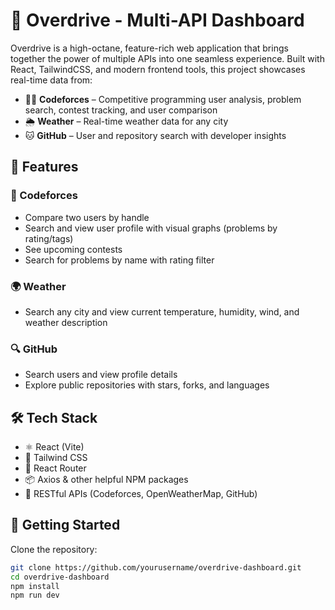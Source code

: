 # 🚀 Overdrive - Multi-API Dashboard

Overdrive is a high-octane, feature-rich web application that brings together the power of multiple APIs into one seamless experience. Built with React, TailwindCSS, and modern frontend tools, this project showcases real-time data from:

- 👨‍💻 **Codeforces** – Competitive programming user analysis, problem search, contest tracking, and user comparison
- 🌦️ **Weather** – Real-time weather data for any city
- 🐱 **GitHub** – User and repository search with developer insights

## 🧩 Features

### 📌 Codeforces
- Compare two users by handle
- Search and view user profile with visual graphs (problems by rating/tags)
- See upcoming contests
- Search for problems by name with rating filter

### 🌍 Weather
- Search any city and view current temperature, humidity, wind, and weather description

### 🔍 GitHub
- Search users and view profile details
- Explore public repositories with stars, forks, and languages

## 🛠️ Tech Stack

- ⚛️ React (Vite)
- 🎨 Tailwind CSS
- 🔀 React Router
- 📦 Axios & other helpful NPM packages
- 🔗 RESTful APIs (Codeforces, OpenWeatherMap, GitHub)


## 🚀 Getting Started

Clone the repository:

```bash
git clone https://github.com/yourusername/overdrive-dashboard.git
cd overdrive-dashboard
npm install
npm run dev
